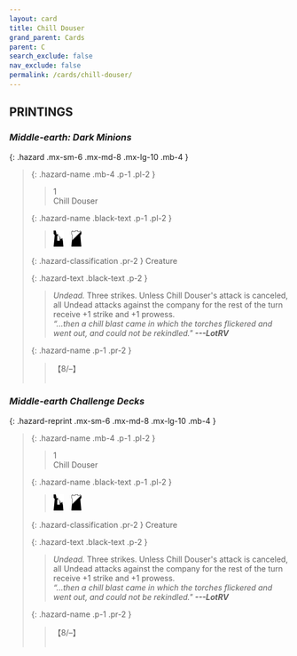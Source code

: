 ```yaml
---
layout: card
title: Chill Douser
grand_parent: Cards
parent: C
search_exclude: false
nav_exclude: false
permalink: /cards/chill-douser/
---
```


## PRINTINGS


### _Middle-earth: Dark Minions_

{: .hazard .mx-sm-6 .mx-md-8 .mx-lg-10 .mb-4 }
> {: .hazard-name .mb-4 .p-1 .pl-2 }
> > <div class="hazard-mp">1</div>
> > <div class="card-name">Chill Douser</div>
>
> {: .hazard-name .black-text .p-1 .pl-2 }
> > ![](/assets/images/ruinlair.svg)&emsp;![](/assets/images/shadow-hold.svg)
>
> {: .hazard-classification .pr-2 }
> Creature
>
> {: .hazard-text .black-text .p-2 }
> > _Undead._ Three strikes. Unless Chill Douser's attack is canceled, all Undead attacks against the company for the rest of the turn receive +1 strike and +1 prowess.   <br>_“...then a chill blast came in which the torches flickered and went out, and could not be rekindled."_ ***---&#65279;LotRV*** 
>
> {: .hazard-name .p-1 .pr-2 }
> > <div class="card-shield">【8/&ndash;】</div>
> > <div class="card-corruption">&nbsp;</div>

### _Middle-earth Challenge Decks_

{: .hazard-reprint .mx-sm-6 .mx-md-8 .mx-lg-10 .mb-4 }
> {: .hazard-name .mb-4 .p-1 .pl-2 }
> > <div class="hazard-mp">1</div>
> > <div class="card-name">Chill Douser</div>
>
> {: .hazard-name .black-text .p-1 .pl-2 }
> > ![](/assets/images/ruinlair.svg)&emsp;![](/assets/images/shadow-hold.svg)
>
> {: .hazard-classification .pr-2 }
> Creature
>
> {: .hazard-text .black-text .p-2 }
> > _Undead._ Three strikes. Unless Chill Douser's attack is canceled, all Undead attacks against the company for the rest of the turn receive +1 strike and +1 prowess.   <br>_“...then a chill blast came in which the torches flickered and went out, and could not be rekindled."_ ***---&#65279;LotRV*** 
>
> {: .hazard-name .p-1 .pr-2 }
> > <div class="card-shield">【8/&ndash;】</div>
> > <div class="card-corruption-white">&nbsp;</div>
